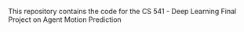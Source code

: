 This repository contains the code for the CS 541 - Deep Learning Final Project on Agent Motion Prediction
